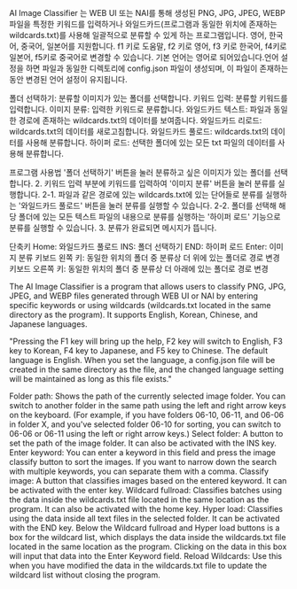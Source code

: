 AI Image Classifier 는 WEB UI  또는 NAI를 통해 생성된 PNG, JPG, JPEG, WEBP 파일을 특정한 키워드를 입력하거나 와일드카드(프로그램과 동일한 위치에 존재하는 wildcards.txt)를 사용해 일괄적으로 분류할 수 있게 하는 프로그램입니다. 영어, 한국어, 중국어, 일본어를 지원합니다.
f1 키로 도움말, f2 키로 영어, f3 키로 한국어, f4키로 일본어, f5키로 중국어로 변경할 수 있습니다. 기본 언어는 영어로 되어있습니다.언어 설정을 하면 파일과 동일한 디렉토리에 config.json 파일이 생성되며, 이 파일이 존재하는 동안 변경된 언어 설정이 유지됩니다. 

폴더 선택하기: 분류할 이미지가 있는 폴더를 선택합니다.
키워드 입력: 분류할 키워드를 입력합니다.
이미지 분류: 입력한 키워드로 분류합니다.
와일드카드 텍스트: 파일과 동일한 경로에 존재하는 wildcards.txt의 데이터를 보여줍니다.
와일드카드 리로드: wildcards.txt의 데이터를 새로고침합니다.
와일드카드 풀로드: wildcards.txt의 데이터를 사용해 분류합니다.
하이퍼 로드: 선택한 폴더에 있는 모든 txt 파일의 데이터를 사용해 분류합니다.

프로그램 사용법
'폴더 선택하기' 버튼을 눌러 분류하고 싶은 이미지가 있는 폴더를 선택합니다.
2. 키워드 입력 부분에 키워드를 입력하여 '이미지 분류' 버튼을 눌러 분류를 실행합니다.
2-1. 파일과 같은 경로에 있는 wildcards.txt에 있는 단어들로 분류를 실행하는 '와일드카드 풀로드' 버튼을 눌러 분류를 실행할 수 있습니다.
2-2. 폴더를 선택해 해당 폴더에 있는 모든 텍스트 파일의 내용으로 분류를 실행하는 '하이퍼 로드' 기능으로 분류를 실행할 수 있습니다.
3. 분류가 완료되면 메시지가 뜹니다.

단축키
Home: 와일드카드 풀로드
INS: 폴더 선택하기
END: 하이퍼 로드
Enter: 이미지 분류
키보드 왼쪽 키: 동일한 위치의 폴더 중 분류상 더 위에 있는 폴더로 경로 변경
키보드 오른쪽 키: 동일한 위치의 폴더 중 분류상 더 아래에 있는 폴더로 경로 변경


The AI Image Classifier is a program that allows users to classify PNG, JPG, JPEG, and WEBP files generated through WEB UI or NAI by entering specific keywords or using wildcards (wildcards.txt located in the same directory as the program). It supports English, Korean, Chinese, and Japanese languages.

"Pressing the F1 key will bring up the help, F2 key will switch to English, F3 key to Korean, F4 key to Japanese, and F5 key to Chinese. The default language is English. When you set the language, a config.json file will be created in the same directory as the file, and the changed language setting will be maintained as long as this file exists."

Folder path: Shows the path of the currently selected image folder. You can switch to another folder in the same path using the left and right arrow keys on the keyboard. (For example, if you have folders 06-10, 06-11, and 06-06 in folder X, and you've selected folder 06-10 for sorting, you can switch to 06-06 or 06-11 using the left or right arrow keys.) Select folder: A button to set the path of the image folder. It can also be activated with the INS key. Enter keyword: You can enter a keyword in this field and press the image classify button to sort the images. If you want to narrow down the search with multiple keywords, you can separate them with a comma. Classify image: A button that classifies images based on the entered keyword. It can be activated with the enter key. Wildcard fullroad: Classifies batches using the data inside the wildcards.txt file located in the same location as the program. It can also be activated with the home key. Hyper load: Classifies using the data inside all text files in the selected folder. It can be activated with the END key. Below the Wildcard fullroad and Hyper load buttons is a box for the wildcard list, which displays the data inside the wildcards.txt file located in the same location as the program. Clicking on the data in this box will input that data into the Enter Keyword field. Reload Wildcards: Use this when you have modified the data in the wildcards.txt file to update the wildcard list without closing the program.
